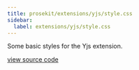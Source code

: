 ```yaml
---
title: prosekit/extensions/yjs/style.css
sidebar:
  label: extensions/yjs/style.css
---
```


Some basic styles for the Yjs extension.

[view source code](https://unpkg.com/prosekit/extensions/yjs/style.css)
